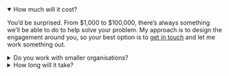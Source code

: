 <details open>

  <summary>How much will it cost?</summary>

  <p>You’d be surprised. From $1,000 to $100,000, there’s always something we’ll
  be able to do to help solve your problem. My approach is to design the
  engagement around you, so your best option is to <a href="/contact/">get in
  touch</a> and let me work something out.</p>

</details>

<details>

  <summary>Do you work with smaller organisations?</summary>

  <p>Absolutely! While my <a href="/#section:clients">client list</a> tends to
  highlight more familiar household names, I love partnering with anyone who’s
  keen to do good work. In fact, some of my most fond memories are joining
  smaller teams and working closely together to solve problems.</p>

  <p>Whether it’s consultancy, audits, or training, the size of your company
  does not matter. There’s something for everyone.</p>

</details>

<details>

  <summary>How long will it take?</summary>

  <p>Probably not as long as you think! Over the past decade, I have managed
  to optimise my workflow to such an extent that we can move incredibly quickly.
  Vitamix had this to say about it:</p>

  <blockquote>
    <p>Harry’s technique for getting to the root of our needs was phenomenal—he
    proposed a tailor made plan of action, and it was spot on. We were able to
    implement it immediately and it didn’t take weeks or months of ramp-up time.
    It was as if Harry had been in the trenches with us all along!</p>
  </blockquote>

  <p>No matter how long it will take us to achieve our goals, the sooner we
  start, the better.</p>

</details>

<script type="application/ld+json">
{
  "@context": "https://schema.org",
  "@type": "FAQPage",
  "mainEntity": [

    {
      "@type": "Question",
      "name": "How much will it cost?",
      "acceptedAnswer": {
        "@type": "Answer",
        "text": "Engagements start around $1,000 and can scale to $100,000 for large, enterprise-level projects. Every project is designed around your exact needs, so the best next step is to get in touch and we’ll map out an approach that fits."
      }
    },

    {
      "@type": "Question",
      "name": "Do you work with smaller organisations?",
      "acceptedAnswer": {
        "@type": "Answer",
        "text": "Absolutely. Although my portfolio highlights well-known brands, I regularly partner with smaller teams. Whether it’s consultancy, audits, or training, company size isn’t a blocker—great work happens at every size and shape."
      }
    },

    {
      "@type": "Question",
      "name": "How long will it take?",
      "acceptedAnswer": {
        "@type": "Answer",
        "text": "Thanks to a refined workflow developed over many years, we can move fast. Audits typically turn around inside two weeks, and longer consultancy engagements run three-to-six months with measurable wins delivered along the way."
      }
    }

  ]
}
</script>
